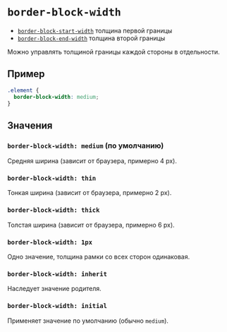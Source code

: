 # `border-block-width`

- [`border-block-start-width`](./border-block-start-width.md) толщина первой границы
- [`border-block-end-width`](./border-block-end-width.md) толщина второй границы

Можно управлять толщиной границы каждой стороны в отдельности.

## Пример

```css
.element {
  border-block-width: medium;
}
```

## Значения

### `border-block-width: medium` (по умолчанию)

Средняя ширина (зависит от браузера, примерно 4 px).

### `border-block-width: thin`

Тонкая ширина (зависит от браузера, примерно 2 px).

### `border-block-width: thick`

Толстая ширина (зависит от браузера, примерно 6 px).

### `border-block-width: 1px`

Одно значение, толщина рамки со всех сторон одинаковая.

### `border-block-width: inherit`

Наследует значение родителя.

### `border-block-width: initial`

Применяет значение по умолчанию (обычно `medium`).
